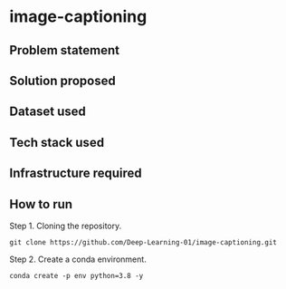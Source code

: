 # image-captioning

## Problem statement

## Solution proposed

## Dataset used

## Tech stack used

## Infrastructure required

## How to run

Step 1. Cloning the repository.
```
git clone https://github.com/Deep-Learning-01/image-captioning.git
```
Step 2. Create a conda environment.
```
conda create -p env python=3.8 -y
```